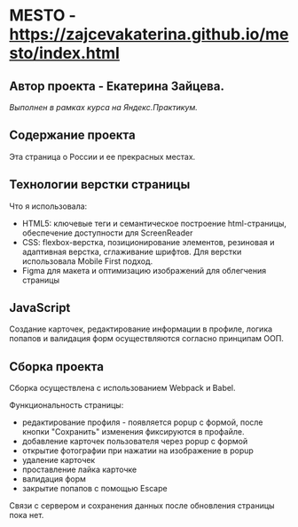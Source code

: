 # MESTO - https://zajcevakaterina.github.io/mesto/index.html
## Автор проекта - Екатерина Зайцева.
*Выполнен в рамках курса на Яндекс.Практикум.*

## Содержание проекта
Эта страница о России и ее прекрасных местах.

## Технологии верстки страницы
Что я использовала:
* HTML5: ключевые теги и семантическое построение html-страницы, обеспечение доступности для ScreenReader
* CSS: flexbox-верстка, позиционирование элементов, резиновая и адаптивная верстка, сглаживание шрифтов. Для верстки использовала Mobile First подход.
* Figma для макета и оптимизацию изображений для облегчения страницы

## JavaScript
Cоздание карточек, редактирование информации в профиле, логика попапов и валидация форм осуществляются согласно принципам ООП.

## Сборка проекта
Сборка осуществлена с использованием Webpack и Babel.

Функциональность страницы:
* редактирование профиля - появляется popup с формой, после кнопки "Сохранить" изменения фиксируются в профайле.
* добавление карточек пользователя через popup с формой
* открытие фотографии при нажатии на изображение в popup
* удаление карточек
* проставление лайка карточке
* валидация форм
* закрытие попапов с помощью Escape

Связи с сервером и сохранения данных после обновления страницы пока нет.
